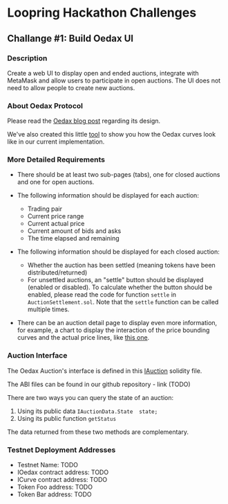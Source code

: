 # Loopring Hackathon Challenges

## Challange #1: Build Oedax UI

### Description

Create a web UI to display open and ended auctions, integrate with MetaMask and allow users to participate in open auctions. The UI does not need to allow people to create new auctions.


### About Oedax Protocol

Please read the [Oedax blog post](https://medium.com/loopring-protocol/oedax-looprings-open-ended-dutch-auction-exchange-model-d92cebbd3667) regarding its design.

We've also created this little [tool](https://loopring.github.io/protocols/curve.html) to show you how the Oedax curves look like in our current implementation.

### More Detailed Requirements

- There should be at least two sub-pages (tabs), one for closed auctions and one for open auctions.

- The following information should be displayed for each auction:
    - Trading pair
    - Current price range
    - Current actual price
    - Current amount of bids and asks
    - The time elapsed and remaining

- The following information should be displayed for each closed auction:
    - Whether the auction has been settled (meaning tokens have been distributed/returned)
    - For unsettled auctions, an "settle" button should be displayed (enabled or disabled). To calculate whether the button should be enabled, please read the code for function `settle` in `AuctionSettlement.sol`. Note that the `settle` function can be called multiple times.

- There can be an auction detail page to display even more information, for example, a chart to display the interaction of the price bounding curves and the actual price lines, like [this one](https://cdn-images-1.medium.com/max/1760/1*LBC-d01vn71WharDbGGDlg.jpeg).


### Auction Interface
The Oedax Auction's interface is defined in this [IAuction](https://github.com/Loopring/protocols/blob/master/packages/oedax_v1/contracts/iface/IAuction.sol) solidity file.

The ABI files can be found in our github repository - link (TODO)

There are two ways you can query the state of an auction:

1. Using its public data `IAuctionData.State  state;`
2. Using its public function `getStatus`

The data returned from these two methods are complementary.

### Testnet Deployment Addresses

- Testnet Name: TODO
- IOedax contract address: TODO
- ICurve contract address: TODO
- Token Foo address: TODO
- Token Bar address: TODO

